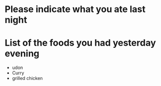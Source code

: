 # Please indicate what you ate last night

# List of the foods you had yesterday evening
- udon
- Curry
- grilled chicken
